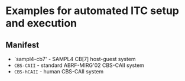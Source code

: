 # Examples for automated ITC setup and execution #

## Manifest ##
* `sampl4-cb7' - SAMPL4 CB[7] host-guest system
* `CBS-CAII` - standard ABRF-MIRG'02 CBS-CAII system
* `CBS-hCAII` - human CBS-CAII system
